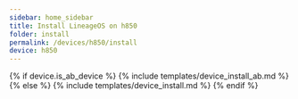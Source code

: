 ```yaml
---
sidebar: home_sidebar
title: Install LineageOS on h850
folder: install
permalink: /devices/h850/install
device: h850
---
```

{% if device.is_ab_device %}
{% include templates/device_install_ab.md %}
{% else %}
{% include templates/device_install.md %}
{% endif %}
